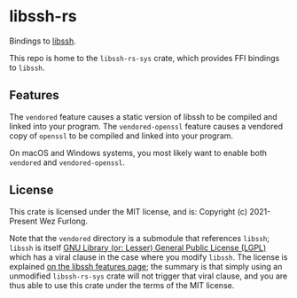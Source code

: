 # libssh-rs

Bindings to [libssh](https://www.libssh.org/).

This repo is home to the `libssh-rs-sys` crate, which provides FFI bindings to `libssh`.

## Features

The `vendored` feature causes a static version of libssh to be compiled and linked into your program.
The `vendored-openssl` feature causes a vendored copy of `openssl` to be compiled and linked into your program.

On macOS and Windows systems, you most likely want to enable both `vendored` and `vendored-openssl`.

## License

This crate is licensed under the MIT license, and is:
Copyright (c) 2021-Present Wez Furlong.

Note that the `vendored` directory is a submodule that references `libssh`;
`libssh` is itself [GNU Library (or: Lesser) General Public License
(LGPL)](http://www.gnu.org/licenses/old-licenses/lgpl-2.1.html) which has a
viral clause in the case where you modify `libssh`.  The license is explained
[on the libssh features page](https://www.libssh.org/features/); the summary is
that simply using an unmodified `libssh-rs-sys` crate will not trigger that
viral clause, and you are thus able to use this crate under the terms of the
MIT license.

